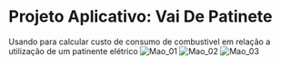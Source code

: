 # Projeto Aplicativo: Vai De Patinete
Usando para calcular custo de consumo de combustivel em relação a utilização de um patinente elétrico
![Mao_01](https://user-images.githubusercontent.com/61321277/119025744-ceb43f80-b97a-11eb-98eb-ac8de71335a9.jpg)
![Mao_02](https://user-images.githubusercontent.com/61321277/119025823-e68bc380-b97a-11eb-8dbb-1cdf47bd90b3.jpg)
![Mao_03](https://user-images.githubusercontent.com/61321277/119025898-f73c3980-b97a-11eb-9403-27820306ffd1.jpg)


